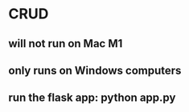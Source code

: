 # CRUD
## will not run on Mac M1
## only runs on Windows computers

## run the flask app: python app.py
